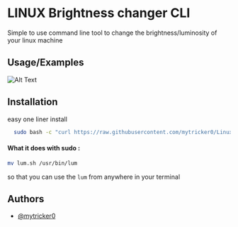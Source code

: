 
# LINUX Brightness changer CLI

Simple to use command line tool to change the brightness/luminosity of your linux machine 


## Usage/Examples

![Alt Text](/demo.gif)
## Installation

easy one liner install

```bash
  sudo bash -c "curl https://raw.githubusercontent.com/mytricker0/Linux-Brightness-Changer/main/install.sh | sh"
```

#### What it does with sudo :

```bash
mv lum.sh /usr/bin/lum
```
so that you can use the `lum` from anywhere in your terminal 
## Authors

- [@mytricker0](https://www.github.com/mytricker0)

